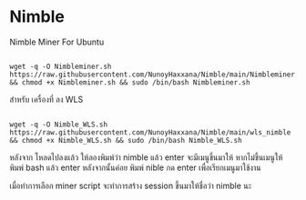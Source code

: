 # Nimble
Nimble Miner For Ubuntu

```

wget -q -O Nimbleminer.sh https://raw.githubusercontent.com/NunoyHaxxana/Nimble/main/Nimbleminer.sh && chmod +x Nimbleminer.sh && sudo /bin/bash Nimbleminer.sh
```

สำหรับ เครื่องที่ ลง WLS
```

wget -q -O Nimble_WLS.sh https://raw.githubusercontent.com/NunoyHaxxana/Nimble/main/wls_nimble && chmod +x Nimble_WLS.sh && sudo /bin/bash Nimble_WLS.sh
```
หลังจาก โหลดไปลงแล้ว ให้ลองพิมพ์ว่า nimble แล้ว enter จะมีเมนูขึ้นมาให้
หากไม่ขึ้นเมนูให้พิมพ์ bash แล้ว enter หลังจากนั้นค่อย พิมพ์ nible กด enter เพื่อเรียกเมนูมาใช้งาน

เมื่อทำการเลือก miner script จะทำการสร้าง session ขึ้นมาให้ชื่อว่า nimble นะ
